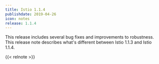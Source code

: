 ```yaml
---
title: Istio 1.1.4
publishdate: 2019-04-26
icon: notes
release: 1.1.4
---
```


This release includes several bug fixes and improvements to robustness.  This release note describes what's different between Istio 1.1.3 and Istio 1.1.4.

{{< relnote >}}

